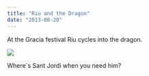 ```yaml
---
title: "Riu and the Dragon"
date: "2013-08-20"
---
```


At the Gracia festival Riu cycles into the dragon. 

![](images/tumblr_inline_mrs4w4vgC61qz4rgp.jpg)

Where´s Sant Jordi when you need him?
